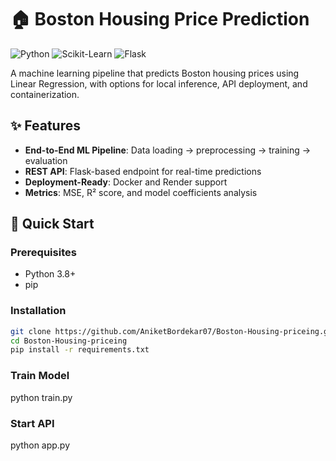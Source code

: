 # 🏠 Boston Housing Price Prediction

![Python](https://img.shields.io/badge/Python-3.8%2B-blue)
![Scikit-Learn](https://img.shields.io/badge/ScikitLearn-1.0.0-orange)
![Flask](https://img.shields.io/badge/Flask-2.0.0-lightgrey)

A machine learning pipeline that predicts Boston housing prices using Linear Regression, with options for local inference, API deployment, and containerization.


## ✨ Features
- **End-to-End ML Pipeline**: Data loading → preprocessing → training → evaluation
- **REST API**: Flask-based endpoint for real-time predictions
- **Deployment-Ready**: Docker and Render support
- **Metrics**: MSE, R² score, and model coefficients analysis

## 🚀 Quick Start

### Prerequisites
- Python 3.8+
- pip

### Installation
```bash
git clone https://github.com/AniketBordekar07/Boston-Housing-priceing.git
cd Boston-Housing-priceing
pip install -r requirements.txt
```

### Train Model
python train.py

### Start API
python app.py
